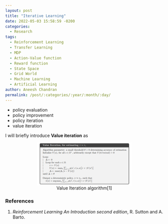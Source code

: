 ```yaml
---
layout: post
title: "Iterative Learning"
date: 2022-05-03 15:58:59 -0200
categories:
  - Research
tags:
  - Reinforcement Learning
  - Transfer Learning
  - MDP
  - Action-Value function
  - Reward function
  - State Space
  - Grid World
  - Machine Learning
  - Artificial Learning
author: Aneesh Chandran
permalink: /post/:categories/:year/:month/:day/
---
```

- policy evaluation
- policy improvement
- policy iteration
- value iteration

I will briefly introduce **Value iteration** as 

<img 
    style="display: block; 
           margin-left: auto;
           margin-right: auto;
           width: 60%;"
    src="/assets/valueiteration.png" 
    alt="Simple Grid world"/>
<figurecaption style="display: block; 
           margin-left: auto;
           margin-right:auto;
           text-align: center;">Value Iteration algorithm[1]</figurecaption>
</figure>

### References
1. *Reinforcement Learning An Introduction second edition*, R. Sutton and A. Barto.  
